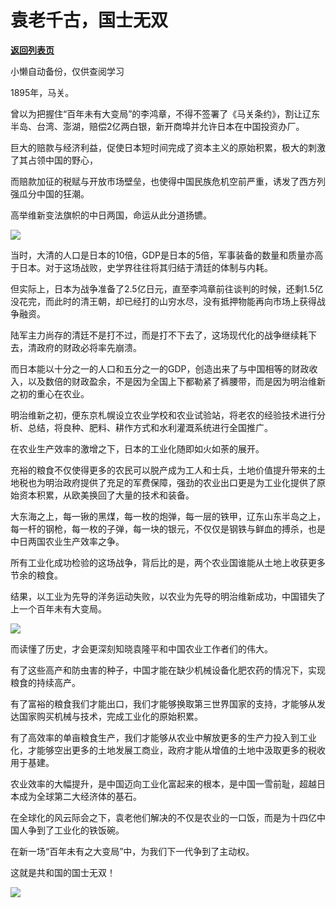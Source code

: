 # 袁老千古，国士无双

[**返回列表页**](/gzh/政事堂2019)

小懒自动备份，仅供查阅学习

1895年，马关。  

  

曾以为把握住“百年未有大变局”的李鸿章，不得不签署了《马关条约》，割让辽东半岛、台湾、澎湖，赔偿2亿两白银，新开商埠并允许日本在中国投资办厂。

  

巨大的赔款与经济利益，促使日本短时间完成了资本主义的原始积累，极大的刺激了其占领中国的野心，

  

而赔款加征的税赋与开放市场壁垒，也使得中国民族危机空前严重，诱发了西方列强瓜分中国的狂潮。

  

高举维新变法旗帜的中日两国，命运从此分道扬镳。

  

![](https://mmbiz.qpic.cn/mmbiz_jpg/rxhS23yu8cMFHpBbOa9UGGSRdo99uyP8tKgFqHhKtruBiaChVmz5Xg9b2LEOiahc0dmbqgT0wSUrHL2rOnDNh5fQ/640?wx_fmt=jpeg)

  

当时，大清的人口是日本的10倍，GDP是日本的5倍，军事装备的数量和质量亦高于日本。对于这场战败，史学界往往将其归结于清廷的体制与内耗。

  

但实际上，日本为战争准备了2.5亿日元，直至李鸿章前往谈判的时候，还剩1.5亿没花完，而此时的清王朝，却已经打的山穷水尽，没有抵押物能再向市场上获得战争融资。  

  

陆军主力尚存的清廷不是打不过，而是打不下去了，这场现代化的战争继续耗下去，清政府的财政必将率先崩溃。

  

而日本能以十分之一的人口和五分之一的GDP，创造出来了与中国相等的财政收入，以及数倍的财政盈余，不是因为全国上下都勒紧了裤腰带，而是因为明治维新之初的重心在农业。

  

明治维新之初，便东京札幌设立农业学校和农业试验站，将老农的经验技术进行分析、总结，将良种、肥料、耕作方式和水利灌溉系统进行全国推广。

  

在农业生产效率的激增之下，日本的工业化随即如火如荼的展开。

  

充裕的粮食不仅使得更多的农民可以脱产成为工人和士兵，土地价值提升带来的土地税也为明治政府提供了充足的军费保障，强劲的农业出口更是为工业化提供了原始资本积累，从欧美换回了大量的技术和装备。

  

大东海之上，每一锹的黑煤，每一枚的炮弹，每一层的铁甲，辽东山东半岛之上，每一杆的钢枪，每一枚的子弹，每一块的银元，不仅仅是钢铁与鲜血的搏杀，也是中日两国农业生产效率之争。

  

所有工业化成功检验的这场战争，背后比的是，两个农业国谁能从土地上收获更多节余的粮食。

  

结果，以工业为先导的洋务运动失败，以农业为先导的明治维新成功，中国错失了上一个百年未有大变局。

  

![](https://mmbiz.qpic.cn/mmbiz_jpg/rxhS23yu8cMFHpBbOa9UGGSRdo99uyP8XYw6YxSYaHicV2WElhNABHyic9uoRVsOy59Q2qLESlatTrCeiasTnZmlw/640?wx_fmt=jpeg)

  

而读懂了历史，才会更深刻知晓袁隆平和中国农业工作者们的伟大。

  

有了这些高产和防虫害的种子，中国才能在缺少机械设备化肥农药的情况下，实现粮食的持续高产。

  

有了富裕的粮食我们才能出口，我们才能够换取第三世界国家的支持，才能够从发达国家购买机械与技术，完成工业化的原始积累。

  

有了高效率的单亩粮食生产，我们才能够从农业中解放更多的生产力投入到工业化，才能够空出更多的土地发展工商业，政府才能从增值的土地中汲取更多的税收用于基建。

  

农业效率的大幅提升，是中国迈向工业化富起来的根本，是中国一雪前耻，超越日本成为全球第二大经济体的基石。  

  

在全球化的风云际会之下，袁老他们解决的不仅是农业的一口饭，而是为十四亿中国人争到了工业化的铁饭碗。

  

在新一场“百年未有之大变局”中，为我们下一代争到了主动权。  

  

这就是共和国的国士无双！

  

![](https://mmbiz.qpic.cn/mmbiz_jpg/rxhS23yu8cMFHpBbOa9UGGSRdo99uyP8xPUyaiaGscxm4fnajialTQoU6TqicFObXrEKjnKz26RbqmiaHS1AjUglEg/640?wx_fmt=jpeg)

  

